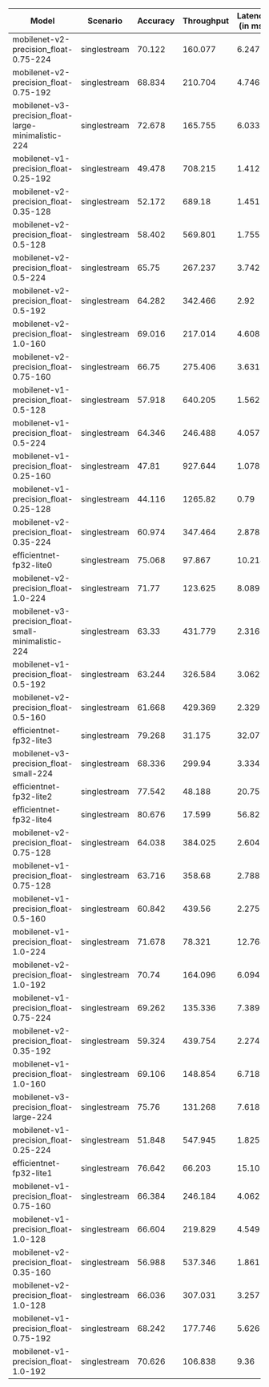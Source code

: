 | Model                                               | Scenario     |   Accuracy |   Throughput |   Latency (in ms) |
|-----------------------------------------------------|--------------|------------|--------------|-------------------|
| mobilenet-v2-precision_float-0.75-224               | singlestream |     70.122 |      160.077 |             6.247 |
| mobilenet-v2-precision_float-0.75-192               | singlestream |     68.834 |      210.704 |             4.746 |
| mobilenet-v3-precision_float-large-minimalistic-224 | singlestream |     72.678 |      165.755 |             6.033 |
| mobilenet-v1-precision_float-0.25-192               | singlestream |     49.478 |      708.215 |             1.412 |
| mobilenet-v2-precision_float-0.35-128               | singlestream |     52.172 |      689.18  |             1.451 |
| mobilenet-v2-precision_float-0.5-128                | singlestream |     58.402 |      569.801 |             1.755 |
| mobilenet-v2-precision_float-0.5-224                | singlestream |     65.75  |      267.237 |             3.742 |
| mobilenet-v2-precision_float-0.5-192                | singlestream |     64.282 |      342.466 |             2.92  |
| mobilenet-v2-precision_float-1.0-160                | singlestream |     69.016 |      217.014 |             4.608 |
| mobilenet-v2-precision_float-0.75-160               | singlestream |     66.75  |      275.406 |             3.631 |
| mobilenet-v1-precision_float-0.5-128                | singlestream |     57.918 |      640.205 |             1.562 |
| mobilenet-v1-precision_float-0.5-224                | singlestream |     64.346 |      246.488 |             4.057 |
| mobilenet-v1-precision_float-0.25-160               | singlestream |     47.81  |      927.644 |             1.078 |
| mobilenet-v1-precision_float-0.25-128               | singlestream |     44.116 |     1265.82  |             0.79  |
| mobilenet-v2-precision_float-0.35-224               | singlestream |     60.974 |      347.464 |             2.878 |
| efficientnet-fp32-lite0                             | singlestream |     75.068 |       97.867 |            10.218 |
| mobilenet-v2-precision_float-1.0-224                | singlestream |     71.77  |      123.625 |             8.089 |
| mobilenet-v3-precision_float-small-minimalistic-224 | singlestream |     63.33  |      431.779 |             2.316 |
| mobilenet-v1-precision_float-0.5-192                | singlestream |     63.244 |      326.584 |             3.062 |
| mobilenet-v2-precision_float-0.5-160                | singlestream |     61.668 |      429.369 |             2.329 |
| efficientnet-fp32-lite3                             | singlestream |     79.268 |       31.175 |            32.077 |
| mobilenet-v3-precision_float-small-224              | singlestream |     68.336 |      299.94  |             3.334 |
| efficientnet-fp32-lite2                             | singlestream |     77.542 |       48.188 |            20.752 |
| efficientnet-fp32-lite4                             | singlestream |     80.676 |       17.599 |            56.822 |
| mobilenet-v2-precision_float-0.75-128               | singlestream |     64.038 |      384.025 |             2.604 |
| mobilenet-v1-precision_float-0.75-128               | singlestream |     63.716 |      358.68  |             2.788 |
| mobilenet-v1-precision_float-0.5-160                | singlestream |     60.842 |      439.56  |             2.275 |
| mobilenet-v1-precision_float-1.0-224                | singlestream |     71.678 |       78.321 |            12.768 |
| mobilenet-v2-precision_float-1.0-192                | singlestream |     70.74  |      164.096 |             6.094 |
| mobilenet-v1-precision_float-0.75-224               | singlestream |     69.262 |      135.336 |             7.389 |
| mobilenet-v2-precision_float-0.35-192               | singlestream |     59.324 |      439.754 |             2.274 |
| mobilenet-v1-precision_float-1.0-160                | singlestream |     69.106 |      148.854 |             6.718 |
| mobilenet-v3-precision_float-large-224              | singlestream |     75.76  |      131.268 |             7.618 |
| mobilenet-v1-precision_float-0.25-224               | singlestream |     51.848 |      547.945 |             1.825 |
| efficientnet-fp32-lite1                             | singlestream |     76.642 |       66.203 |            15.105 |
| mobilenet-v1-precision_float-0.75-160               | singlestream |     66.384 |      246.184 |             4.062 |
| mobilenet-v1-precision_float-1.0-128                | singlestream |     66.604 |      219.829 |             4.549 |
| mobilenet-v2-precision_float-0.35-160               | singlestream |     56.988 |      537.346 |             1.861 |
| mobilenet-v2-precision_float-1.0-128                | singlestream |     66.036 |      307.031 |             3.257 |
| mobilenet-v1-precision_float-0.75-192               | singlestream |     68.242 |      177.746 |             5.626 |
| mobilenet-v1-precision_float-1.0-192                | singlestream |     70.626 |      106.838 |             9.36  |